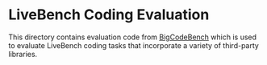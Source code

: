 # LiveBench Coding Evaluation

This directory contains evaluation code from [BigCodeBench](https://bigcode-bench.github.io/) which is used to evaluate LiveBench coding tasks that incorporate a variety of third-party libraries.